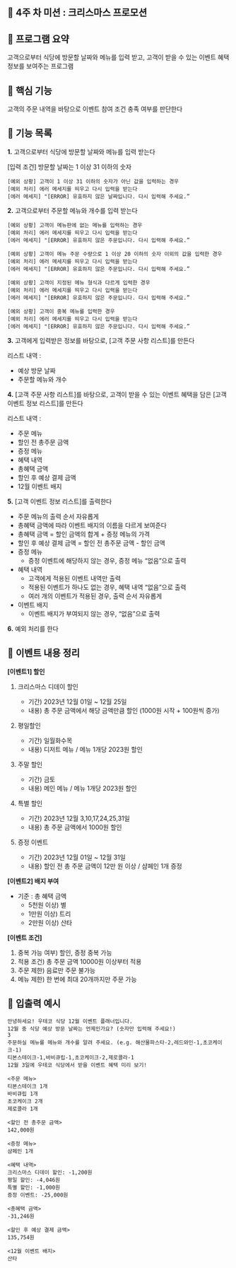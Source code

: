 ## :christmas_tree: 4주 차 미션 : 크리스마스 프로모션

## :paperclip: 프로그램 요약
고객으로부터 식당에 방문할 날짜와 메뉴를 입력 받고, 고객이 받을 수 있는 이벤트 혜택 정보를 보여주는 프로그램

## :paperclip: 핵심 기능
고객의 주문 내역을 바탕으로 이벤트 참여 조건 충족 여부를 판단한다

## :paperclip: 기능 목록

**1.** 고객으로부터 식당에 방문할 날짜와 메뉴를 입력 받는다

[입력 조건] 방문할 날짜는 1 이상 31 이하의 숫자


    [예외 상황] 고객이 1 이상 31 이하의 숫자가 아닌 값을 입력하는 경우
    [예외 처리] 에러 메세지를 띄우고 다시 입력을 받는다
    [에러 메세지] "[ERROR] 유효하지 않은 날짜입니다. 다시 입력해 주세요.”

**2.** 고객으로부터 주문할 메뉴와 개수를 입력 받는다

    [예외 상황] 고객이 메뉴판에 없는 메뉴를 입력하는 경우
    [예외 처리] 에러 메세지를 띄우고 다시 입력을 받는다
    [에러 메세지] "[ERROR] 유효하지 않은 주문입니다. 다시 입력해 주세요.”

    [예외 상황] 고객이 메뉴 주문 수량으로 1 이상 20 이하의 숫자 이외의 값을 입력한 경우
    [예외 처리] 에러 메세지를 띄우고 다시 입력을 받는다
    [에러 메세지] "[ERROR] 유효하지 않은 주문입니다. 다시 입력해 주세요.”

    [예외 상황] 고객이 지정된 메뉴 형식과 다르게 입력한 경우
    [예외 처리] 에러 메세지를 띄우고 다시 입력을 받는다
    [에러 메세지] "[ERROR] 유효하지 않은 주문입니다. 다시 입력해 주세요.”

    [예외 상황] 고객이 중복 메뉴를 입력한 경우
    [예외 처리] 에러 메세지를 띄우고 다시 입력을 받는다
    [에러 메세지] "[ERROR] 유효하지 않은 주문입니다. 다시 입력해 주세요.”

**3.** 고객에게 입력받은 정보를 바탕으로, [고객 주문 사항 리스트]를 만든다

리스트 내역 :
- 예상 방문 날짜
- 주문할 메뉴와 개수

**4.** [고객 주문 사항 리스트]를 바탕으로, 고객이 받을 수 있는 이벤트 혜택을 담은 [고객 이벤트 정보 리스트]를 만든다

리스트 내역 :
- 주문 메뉴
- 할인 전 총주문 금액
- 증정 메뉴
- 혜택 내역
- 총혜택 금액
- 할인 후 예상 결제 금액
- 12월 이벤트 배지

**5.** [고객 이벤트 정보 리스트]를 출력한다

- 주문 메뉴의 출력 순서 자유롭게
- 총혜택 금액에 따라 이벤트 배지의 이름을 다르게 보여준다
- 총혜택 금액 = 할인 금액의 합계 + 증정 메뉴의 가격
- 할인 후 예상 결제 금액 = 할인 전 총주문 금액 - 할인 금액
- 증정 메뉴
    - 증정 이벤트에 해당하지 않는 경우, 증정 메뉴 “없음”으로 출력
- 혜택 내역
    - 고객에게 적용된 이벤트 내역만 출력
    - 적용된 이벤트가 하나도 없는 경우, 혜택 내역 “없음”으로 출력
    - 여러 개의 이벤트가 적용된 경우, 출력 순서 자유롭게
- 이벤트 배지
    - 이벤트 배지가 부여되지 않는 경우, “없음”으로 출력

**6.** 예외 처리를 한다

## :paperclip: 이벤트 내용 정리

**[이벤트1] 할인**
1. 크리스마스 디데이 할인
   - 기간) 2023년 12월 01일 ~ 12월 25일
   - 내용) 총 주문 금액에서 해당 금액만큼 할인 (1000원 시작 + 100원씩 증가)

2. 평일할인 
   - 기간) 일월화수목
   - 내용) 디저트 메뉴 / 메뉴 1개당 2023원 할인
3. 주말 할인
   - 기간) 금토
   - 내용) 메인 메뉴 / 메뉴 1개당 2023원 할인
4. 특별 할인
   - 기간) 2023년 12월 3,10,17,24,25,31일
   - 내용) 총 주문 금액에서 1000원 할인
5. 증정 이벤트
   - 기간) 2023년 12월 01일 ~ 12월 31일
   - 내용) 할인 전 총 주문 금액이 12만 원 이상 / 샴페인 1개 증정

**[이벤트2] 배지 부여**
- 기준 : 총 혜택 금액
  - 5천원 이상) 별
  - 1만원 이상) 트리
  - 2만원 이상) 산타

**[이벤트 조건]**
1. 중복 가능 여부) 할인, 증정 중복 가능
2. 적용 조건) 총 주문 금액 10000원 이상부터 적용
3. 주문 제한) 음료만 주문 불가능
4. 메뉴 제한) 한 번에 최대 20개까지만 주문 가능

## :paperclip: 입출력 예시

    안녕하세요! 우테코 식당 12월 이벤트 플래너입니다.
    12월 중 식당 예상 방문 날짜는 언제인가요? (숫자만 입력해 주세요!)
    3
    주문하실 메뉴를 메뉴와 개수를 알려 주세요. (e.g. 해산물파스타-2,레드와인-1,초코케이크-1)
    티본스테이크-1,바비큐립-1,초코케이크-2,제로콜라-1
    12월 3일에 우테코 식당에서 받을 이벤트 혜택 미리 보기!

    <주문 메뉴>
    티본스테이크 1개
    바비큐립 1개
    초코케이크 2개
    제로콜라 1개

    <할인 전 총주문 금액>
    142,000원

    <증정 메뉴>
    샴페인 1개

    <혜택 내역>
    크리스마스 디데이 할인: -1,200원
    평일 할인: -4,046원
    특별 할인: -1,000원
    증정 이벤트: -25,000원

    <총혜택 금액>
    -31,246원

    <할인 후 예상 결제 금액>
    135,754원

    <12월 이벤트 배지>
    산타

